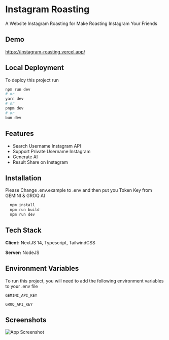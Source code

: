 
# Instagram Roasting

A Website Instagram Roasting for Make Roasting Instagram Your Friends


## Demo

https://instagram-roasting.vercel.app/


## Local Deployment

To deploy this project run

```bash
npm run dev
# or
yarn dev
# or
pnpm dev
# or
bun dev
```


## Features

- Search Username Instagram API
- Support Private Username Instagram
- Generate AI 
- Result Share on Instagram


## Installation

Please Change .env.example to .env and then put you Token Key from GEMINI & GROQ AI

```bash
  npm install
  npm run build
  npm run dev
```
    
## Tech Stack

**Client:** NextJS 14, Typescript, TailwindCSS

**Server:** NodeJS


## Environment Variables

To run this project, you will need to add the following environment variables to your .env file

`GEMINI_API_KEY`

`GROQ_API_KEY`


## Screenshots

![App Screenshot](https://d.top4top.io/p_3143phy681.png)

